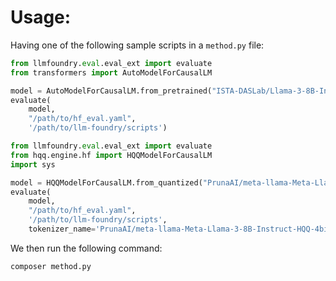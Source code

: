 # Usage:

Having one of the following sample scripts in a `method.py` file:

```python
from llmfoundry.eval.eval_ext import evaluate
from transformers import AutoModelForCausalLM

model = AutoModelForCausalLM.from_pretrained("ISTA-DASLab/Llama-3-8B-Instruct-GPTQ-4bit", device_map="auto")
evaluate(
    model, 
    "/path/to/hf_eval.yaml", 
    '/path/to/llm-foundry/scripts')
```

```python
from llmfoundry.eval.eval_ext import evaluate
from hqq.engine.hf import HQQModelForCausalLM
import sys

model = HQQModelForCausalLM.from_quantized("PrunaAI/meta-llama-Meta-Llama-3-8B-Instruct-HQQ-4bit-smashed")
evaluate(
    model, 
    "/path/to/hf_eval.yaml", 
    '/path/to/llm-foundry/scripts',
    tokenizer_name='PrunaAI/meta-llama-Meta-Llama-3-8B-Instruct-HQQ-4bit-smashed', config_overrides=sys.argv[1:])
```

We then run the following command:

```bash
composer method.py
```
